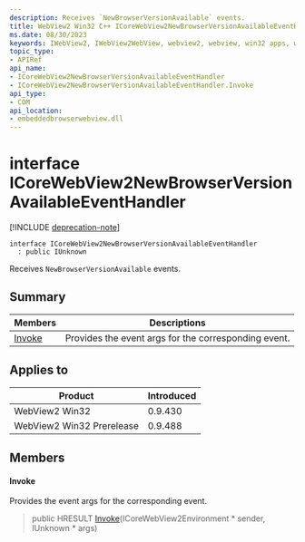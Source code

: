 ```yaml
---
description: Receives `NewBrowserVersionAvailable` events.
title: WebView2 Win32 C++ ICoreWebView2NewBrowserVersionAvailableEventHandler
ms.date: 08/30/2023
keywords: IWebView2, IWebView2WebView, webview2, webview, win32 apps, win32, edge, ICoreWebView2, ICoreWebView2Controller, browser control, edge html, ICoreWebView2NewBrowserVersionAvailableEventHandler
topic_type: 
- APIRef
api_name:
- ICoreWebView2NewBrowserVersionAvailableEventHandler
- ICoreWebView2NewBrowserVersionAvailableEventHandler.Invoke
api_type:
- COM
api_location:
- embeddedbrowserwebview.dll
---
```


# interface ICoreWebView2NewBrowserVersionAvailableEventHandler

[!INCLUDE [deprecation-note](../includes/deprecation-note.md)]

```
interface ICoreWebView2NewBrowserVersionAvailableEventHandler
  : public IUnknown
```

Receives `NewBrowserVersionAvailable` events.

## Summary

 Members                        | Descriptions
--------------------------------|---------------------------------------------
[Invoke](#invoke) | Provides the event args for the corresponding event.

## Applies to

Product                         | Introduced
--------------------------------|---------------------------------------------
WebView2 Win32            |    0.9.430
WebView2 Win32 Prerelease |    0.9.488

## Members

#### Invoke

Provides the event args for the corresponding event.

> public HRESULT [Invoke](#invoke)(ICoreWebView2Environment * sender, IUnknown * args)

